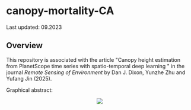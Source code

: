 
# canopy-mortality-CA

Last updated: 09.2023

Overview
--------

This repository is associated with the article "Canopy height estimation from PlanetScope time series with spatio-temporal deep learning
" in the journal *Remote Sensing of Environment* by Dan J. Dixon, Yunzhe Zhu and Yufang Jin (2025). 

Graphical abstract:
<p align="center">
  <img src="figs/graphical_abstract.jpg" />
</p>
